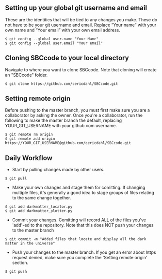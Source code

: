 
## Setting up your global git username and email
These are the identities that will be tied to any changes you make. These do not have to be your git username and email. Replace “Your name” with your own name and “Your email” with your own email address.

```
$ git config --global user.name "Your Name"
$ git config --global user.email "Your email"
```

## Cloning SBCcode to your local directory
Navigate to where you want to clone SBCcode. Note that cloning will create an "SBCcode" folder.

```
$ git clone https://github.com/cericdahl/SBCcode.git
```

## Setting remote origin
Before pushing to the master branch, you must first make sure you are a collaborator by asking the owner. Once you're a collaborator, run the following to make the master branch the default, replacing YOUR\_GIT\_USERNAME with your github.com username.

```
$ git remote rm origin
$ git remote add origin https://YOUR_GIT_USERNAME@github.com/cericdahl/SBCcode.git
```

## Daily Workflow
* Start by pulling changes made by other users.

```
$ git pull
```

* Make your own changes and stage them for comitting. If changing multiple files, it's generally a good idea to stage groups of files relating to the same change together.

```
$ git add darkmatter_locator.py
$ git add darkmatter_plotter.py
```

* Commit your changes. Comitting will record ALL of the files you've 'add'-ed to the repository. Note that this does NOT push your changes to the master branch

```
$ git commit -m "Added files that locate and display all the dark matter in the universe"
```

* Push your changes to the master branch. If you get an error about https request denied, make sure you complete the 'Setting remote origin' section.

```
$ git push
```
